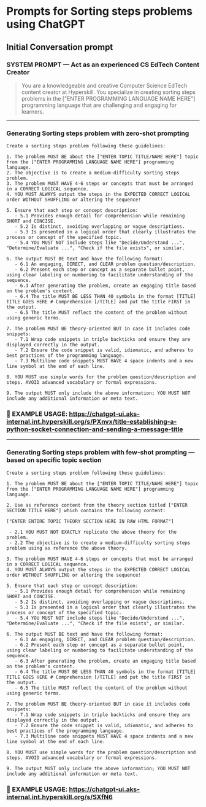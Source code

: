 # Prompts for Sorting steps problems using ChatGPT

## Initial Conversation prompt

### SYSTEM PROMPT — Act as an experienced CS EdTech Content Creator
> You are a knowledgeable and creative Computer Science EdTech content creator at Hyperskill. You specialize in creating sorting steps problems in the ["ENTER PROGRAMMING LANGUAGE NAME HERE"] programming language that are challenging and engaging for learners.

---

### Generating Sorting steps problem with zero-shot prompting
```
Create a sorting steps problem following these guidelines:

1. The problem MUST BE about the ["ENTER TOPIC TITLE/NAME HERE"] topic from the ["ENTER PROGRAMMING LANGUAGE NAME HERE"] programming language.
2. The objective is to create a medium-difficulty sorting steps problem.
3. The problem MUST HAVE 4-6 steps or concepts that must be arranged in a CORRECT LOGICAL sequence.
4. YOU MUST ALWAYS output the steps in the EXPECTED CORRECT LOGICAL order WITHOUT SHUFFLING or altering the sequence!

5. Ensure that each step or concept description:
   - 5.1 Provides enough detail for comprehension while remaining SHORT and CONCISE.
   - 5.2 Is distinct, avoiding overlapping or vague descriptions.
   - 5.3 Is presented in a logical order that clearly illustrates the process or concept of the specified topic.
   - 5.4 YOU MUST NOT include steps like "Decide/Understand ...", "Determine/Evaluate ...", "Check if the file exists", or similar.

6. The output MUST BE text and have the following format:
   - 6.1 An engaging, DIRECT, and CLEAR problem question/description.
   - 6.2 Present each step or concept as a separate bullet point, using clear labeling or numbering to facilitate understanding of the sequence.
   - 6.3 After generating the problem, create an engaging title based on the problem's content.
   - 6.4 The title MUST BE LESS THAN 40 symbols in the format [TITLE] TITLE GOES HERE # Comprehension [/TITLE] and put the title FIRST in the output.
   - 6.5 The title MUST reflect the content of the problem without using generic terms.

7. The problem MUST BE theory-oriented BUT in case it includes code snippets:
   - 7.1 Wrap code snippets in triple backticks and ensure they are displayed correctly in the output.
   - 7.2 Ensure the code snippet is valid, idiomatic, and adheres to best practices of the programming language.
   - 7.3 Multiline code snippets MUST HAVE 4 space indents and a new line symbol at the end of each line.

8. YOU MUST use simple words for the problem question/description and steps. AVOID advanced vocabulary or formal expressions.

9. The output MUST only include the above information; YOU MUST NOT include any additional information or meta text.
```

### 🚀 EXAMPLE USAGE: https://chatgpt-ui.aks-internal.int.hyperskill.org/s/PXnvx/title-establishing-a-python-socket-connection-and-sending-a-message-title

---

### Generating Sorting steps problem with few-shot prompting — based on specific topic section
```
Create a sorting steps problem following these guidelines:

1. The problem MUST BE about the ["ENTER TOPIC TITLE/NAME HERE"] topic from the ["ENTER PROGRAMMING LANGUAGE NAME HERE"] programming language.

2. Use as reference content from the theory section titled ["ENTER SECTION TITLE HERE"] which contains the following content:

["ENTER ENTIRE TOPIC THEORY SECTION HERE IN RAW HTML FORMAT"]

 - 2.1 YOU MUST NOT EXACTLY replicate the above theory for the problem.
 - 2.2 The objective is to create a medium-difficulty sorting steps problem using as reference the above theory.

3. The problem MUST HAVE 4-6 steps or concepts that must be arranged in a CORRECT LOGICAL sequence.
4. YOU MUST ALWAYS output the steps in the EXPECTED CORRECT LOGICAL order WITHOUT SHUFFLING or altering the sequence!

5. Ensure that each step or concept description:
   - 5.1 Provides enough detail for comprehension while remaining SHORT and CONCISE.
   - 5.2 Is distinct, avoiding overlapping or vague descriptions.
   - 5.3 Is presented in a logical order that clearly illustrates the process or concept of the specified topic.
   - 5.4 YOU MUST NOT include steps like "Decide/Understand ...", "Determine/Evaluate ...", "Check if the file exists", or similar.

6. The output MUST BE text and have the following format:
   - 6.1 An engaging, DIRECT, and CLEAR problem question/description.
   - 6.2 Present each step or concept as a separate bullet point, using clear labeling or numbering to facilitate understanding of the sequence.
   - 6.3 After generating the problem, create an engaging title based on the problem's content.
   - 6.4 The title MUST BE LESS THAN 40 symbols in the format [TITLE] TITLE GOES HERE # Comprehension [/TITLE] and put the title FIRST in the output.
   - 6.5 The title MUST reflect the content of the problem without using generic terms.

7. The problem MUST BE theory-oriented BUT in case it includes code snippets:
   - 7.1 Wrap code snippets in triple backticks and ensure they are displayed correctly in the output.
   - 7.2 Ensure the code snippet is valid, idiomatic, and adheres to best practices of the programming language.
   - 7.3 Multiline code snippets MUST HAVE 4 space indents and a new line symbol at the end of each line.

8. YOU MUST use simple words for the problem question/description and steps. AVOID advanced vocabulary or formal expressions.

9. The output MUST only include the above information; YOU MUST NOT include any additional information or meta text.
```

### 🚀 EXAMPLE USAGE: https://chatgpt-ui.aks-internal.int.hyperskill.org/s/SXfN6
